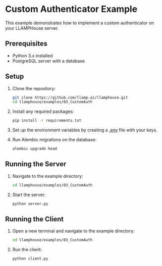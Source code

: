 # Custom Authenticator Example

This example demonstrates how to implement a custom authenticator on your LLAMPHouse server.

## Prerequisites

- Python 3.x installed
- PostgreSQL server with a database

## Setup

1. Clone the repository:
    ```sh
    git clone https://github.com/llamp-ai/llamphouse.git
    cd llamphouse/examples/03_CustomAuth
    ```

2. Install any required packages:
    ```sh
    pip install -r requirements.txt
    ```

3. Set up the environment variables by creating a [.env](.env.sample) file with your keys.

4. Run Alembic migrations on the database:
    ```sh
    alembic upgrade head
    ```

## Running the Server

1. Navigate to the example directory:
    ```sh
    cd llamphouse/examples/03_CustomAuth
    ```

2. Start the server:
    ```sh
    python server.py
    ```

## Running the Client

1. Open a new terminal and navigate to the example directory:
    ```sh
    cd llamphouse/examples/03_CustomAuth
    ```

2. Run the client:
    ```sh
    python client.py
    ```
    